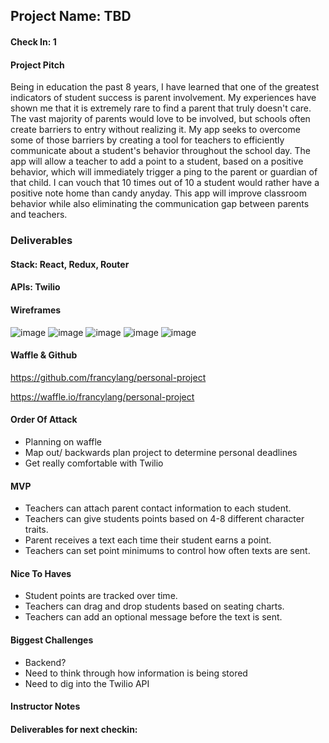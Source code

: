 ## Project Name: TBD

#### Check In: 1

#### Project Pitch

Being in education the past 8 years, I have learned that one of the greatest indicators of student success is parent involvement. My experiences have shown me that it is extremely rare to find a parent that truly doesn't care. The vast majority of parents would love to be involved, but schools often create barriers to entry without realizing it. My app seeks to overcome some of those barriers by creating a tool for teachers to efficiently communicate about a student's behavior throughout the school day. The app will allow a teacher to add a point to a student, based on a positive behavior, which will immediately trigger a ping to the parent or guardian of that child. I can vouch that 10 times out of 10 a student would rather have a positive note home than candy anyday. This app will improve classroom behavior while also eliminating the communication gap between parents and teachers. 


### Deliverables

#### Stack: React, Redux, Router

#### APIs: Twilio

#### Wireframes
![image](https://user-images.githubusercontent.com/24443103/31928095-0e47ae4c-b854-11e7-8a81-d87c081864df.png)
![image](https://user-images.githubusercontent.com/24443103/31928116-1f999f3e-b854-11e7-8a9e-9c19cda229fe.png)
![image](https://user-images.githubusercontent.com/24443103/31928141-3da23626-b854-11e7-89c7-ca726d445fba.png)
![image](https://user-images.githubusercontent.com/24443103/31928035-d8056306-b853-11e7-9e61-4c14d263ac3d.png)
![image](https://user-images.githubusercontent.com/24443103/31928060-ee7c48ac-b853-11e7-8d2c-810d2026ca45.png)

#### Waffle & Github
https://github.com/francylang/personal-project

https://waffle.io/francylang/personal-project

#### Order Of Attack
* Planning on waffle
* Map out/ backwards plan project to determine personal deadlines
* Get really comfortable with Twilio

#### MVP
* Teachers can attach parent contact information to each student.
* Teachers can give students points based on 4-8 different character traits.
* Parent receives a text each time their student earns a point.
* Teachers can set point minimums to control how often texts are sent. 

#### Nice To Haves
* Student points are tracked over time. 
* Teachers can drag and drop students based on seating charts.
* Teachers can add an optional message before the text is sent. 

#### Biggest Challenges
* Backend?
* Need to think through how information is being stored
* Need to dig into the Twilio API

#### Instructor Notes

#### Deliverables for next checkin:
